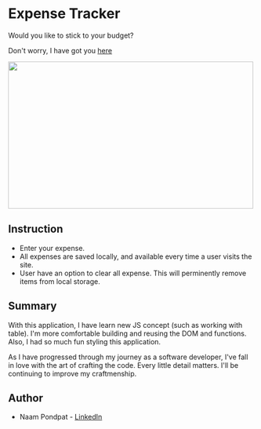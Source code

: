 # Expense Tracker

Would you like to stick to your budget?

Don't worry, I have got you [here](https://naamnamm.github.io/expense-tracker-app/)

<img src="https://user-images.githubusercontent.com/53867191/80553561-56a66080-8998-11ea-8635-ff72d6b2e618.PNG" height="300" width="500"/>

## Instruction
- Enter your expense.
- All expenses are saved locally, and available every time a user visits the site.
- User have an option to clear all expense. This will perminently remove items from local storage.


## Summary
With this application, I have learn new JS concept (such as working with table). I'm more comfortable building and reusing the DOM and functions. Also, I had so much fun styling this application.

As I have progressed through my journey as a software developer, I've fall in love with the art of crafting the code. Every little detail matters. I'll be continuing to improve my craftmenship.

## Author
- Naam Pondpat - [LinkedIn](https://www.linkedin.com/in/pondpat-tohsanguanpun-638153150/)